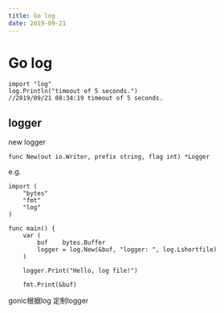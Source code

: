 ```yaml
---
title: Go log
date: 2019-09-21
---
```

# Go log
    import "log"
    log.Println("timeout of 5 seconds.")
    //2019/09/21 08:34:19 timeout of 5 seconds.

## logger
new logger

    func New(out io.Writer, prefix string, flag int) *Logger

e.g.

    import (
        "bytes"
        "fmt"
        "log"
    )

    func main() {
        var (
            buf    bytes.Buffer
            logger = log.New(&buf, "logger: ", log.Lshortfile)
        )

        logger.Print("Hello, log file!")

        fmt.Print(&buf)

gonic根据log 定制logger